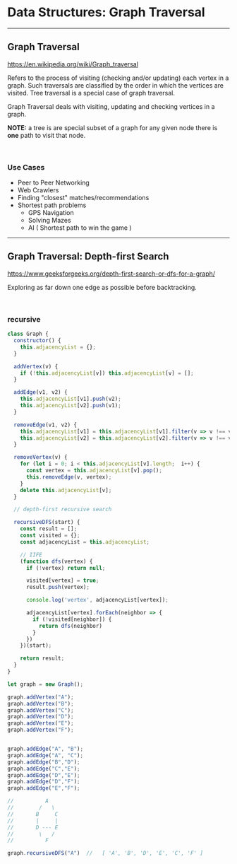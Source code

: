# Data Structures: Graph Traversal

---

## Graph Traversal

<https://en.wikipedia.org/wiki/Graph_traversal>

Refers to the process of visiting (checking and/or updating) each vertex in a graph. Such traversals are classified by the order in which the vertices are visited. Tree traversal is a special case of graph traversal.

Graph Traversal deals with visiting, updating and checking vertices in a graph.

**NOTE:** a tree is are special subset of a graph for any given node there is **one** path to visit that node.

</br>

### Use Cases

* Peer to Peer Networking
* Web Crawlers
* Finding "closest" matches/recommendations
* Shortest path problems
  * GPS Navigation
  * Solving Mazes
  * AI ( Shortest path to win the game )

---

## Graph Traversal: Depth-first Search

<https://www.geeksforgeeks.org/depth-first-search-or-dfs-for-a-graph/>

Exploring as far down one edge as possible before backtracking.

</br>

### recursive

```js
class Graph {
  constructor() {
    this.adjacencyList = {};
  }

  addVertex(v) {
    if (!this.adjacencyList[v]) this.adjacencyList[v] = [];
  }

  addEdge(v1, v2) {
    this.adjacencyList[v1].push(v2);
    this.adjacencyList[v2].push(v1);
  }

  removeEdge(v1, v2) {
    this.adjacencyList[v1] = this.adjacencyList[v1].filter(v => v !== v2);
    this.adjacencyList[v2] = this.adjacencyList[v2].filter(v => v !== v1);
  }

  removeVertex(v) {
    for (let i = 0; i < this.adjacencyList[v].length;  i++) {
      const vertex = this.adjacencyList[v].pop();
      this.removeEdge(v, vertex);
    }
    delete this.adjacencyList[v];
  }

  // depth-first recursive search

  recursiveDFS(start) {
    const result = [];
    const visited = {};
    const adjacencyList = this.adjacencyList;

    // IIFE
    (function dfs(vertex) {
      if (!vertex) return null;

      visited[vertex] = true;
      result.push(vertex);

      console.log('vertex', adjacencyList[vertex]);

      adjacencyList[vertex].forEach(neighbor => {
        if (!visited[neighbor]) {
          return dfs(neighbor)
        }
      })
    })(start);

    return result;
  }
}
```

```js
let graph = new Graph();

graph.addVertex("A");
graph.addVertex("B");
graph.addVertex("C");
graph.addVertex("D");
graph.addVertex("E");
graph.addVertex("F");


graph.addEdge("A", "B");
graph.addEdge("A", "C");
graph.addEdge("B","D");
graph.addEdge("C","E");
graph.addEdge("D","E");
graph.addEdge("D","F");
graph.addEdge("E","F");

//          A
//        /   \
//       B     C
//       |     |
//       D --- E
//        \   /
//          F

graph.recursiveDFS("A")  //   [ 'A', 'B', 'D', 'E', 'C', 'F' ]
```
